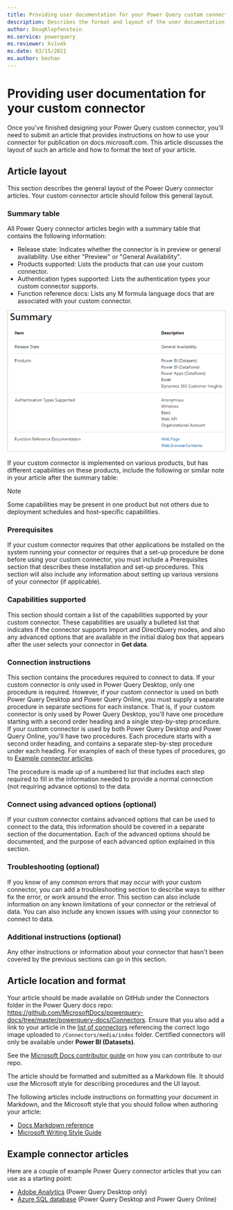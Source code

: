 ```yaml
---
title: Providing user documentation for your Power Query custom connector
description: Describes the format and layout of the user documentation that needs to be submitted for your Power Query custom connector.
author: DougKlopfenstein
ms.service: powerquery
ms.reviewer: kvivek
ms.date: 03/15/2021
ms.author: bezhan
---
```


# Providing user documentation for your custom connector

Once you've finished designing your Power Query custom connector, you'll need to submit an article that provides instructions on how to use your connector for publication on docs.microsoft.com. This article discusses the layout of such an article and how to format the text of your article.

## Article layout

This section describes the general layout of the Power Query connector articles. Your custom connector article should follow this general layout.

### Summary table

All Power Query connector articles begin with a summary table that contains the following information:

* Release state: Indicates whether the connector is in preview or general availability. Use either "Preview" or "General Availability".
* Products supported: Lists the products that can use your custom connector.
* Authentication types supported: Lists the authentication types your custom connector supports.
* Function reference docs: Lists any M formula language docs that are associated with your custom connector.

![Example summary table](images/sample-summary.png)

If your custom connector is implemented on various products, but has different capabilities on these products, include the following or similar note in your article after the summary table:

>[!Note]
>Some capabilities may be present in one product but not others due to deployment schedules and host-specific capabilities.

### Prerequisites

If your custom connector requires that other applications be installed on the system running your connector or requires that a set-up procedure be done before using your custom connector, you must include a Prerequisites section that describes these installation and set-up procedures. This section will also include any information about setting up various versions of your connector (if applicable).

### Capabilities supported

This section should contain a list of the capabilities supported by your custom connector. These capabilities are usually a bulleted list that indicates if the connector supports Import and DirectQuery modes, and also any advanced options that are available in the initial dialog box that appears after the user selects your connector in **Get data**. 

### Connection instructions

This section contains the procedures required to connect to data. If your custom connector is only used in Power Query Desktop, only one procedure is required. However, if your custom connector is used on both Power Query Desktop and Power Query Online, you must supply a separate procedure in separate sections for each instance. That is, if your custom connector is only used by Power Query Desktop, you'll have one procedure starting with a second order heading and a single step-by-step procedure. If your custom connector is used by both Power Query Desktop and Power Query Online, you'll have two procedures. Each procedure starts with a second order heading, and contains a separate step-by-step procedure under each heading. For examples of each of these types of procedures, go to [Example connector articles](#example-connector-articles).

The procedure is made up of a numbered list that includes each step required to fill in the information needed to provide a normal connection (not requiring advance options) to the data. 

### Connect using advanced options (optional)

If your custom connector contains advanced options that can be used to connect to the data, this information should be covered in a separate section of the documentation. Each of the advanced options should be documented, and the purpose of each advanced option explained in this section.

### Troubleshooting (optional)

If you know of any common errors that may occur with your custom connector, you can add a troubleshooting section to describe ways to either fix the error, or work around the error. This section can also include information on any known limitations of your connector or the retrieval of data. You can also include any known issues with using your connector to connect to data.

### Additional instructions (optional)

Any other instructions or information about your connector that hasn't been covered by the previous sections can go in this section.

## Article location and format

Your article should be made available on GitHub under the Connectors folder in the Power Query docs repo: <https://github.com/MicrosoftDocs/powerquery-docs/tree/master/powerquery-docs/Connectors>. Ensure that you also add a link to your article in the [list of connectors](./connectors/index.md) referencing the correct logo image uploaded to `/Connectors/media/index` folder. Certified connectors will only be available under **Power BI (Datasets)**.

See the [Microsoft Docs contributor guide](/contribute/) on how you can contribute to our repo. 

The article should be formatted and submitted as a Markdown file. It should use the Microsoft style for describing procedures and the UI layout.  

The following articles include instructions on formatting your document in Markdown, and the Microsoft style that you should follow when authoring your article:
- [Docs Markdown reference](/contribute/markdown-reference) 
- [Microsoft Writing Style Guide](/style-guide/welcome/) 

## Example connector articles

Here are a couple of example Power Query connector articles that you can use as a starting point: 

* [Adobe Analytics](./connectors/adobeanalytics.md) (Power Query Desktop only)
* [Azure SQL database](./connectors/azuresqldatabase.md) (Power Query Desktop and Power Query Online)
